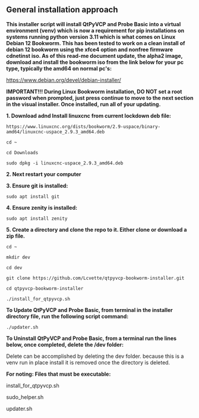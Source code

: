 ## General installation approach

**This installer script will install QtPyVCP and Probe Basic into a virtual environment (venv) which is now a requirement for pip installations on systems running python version 3.11 which is what comes on Linux Debian 12 Bookworm.  This has been tested to work on a clean install of debian 12 bookworm using the xfce4 option and nonfree firmware cdnetinst iso. As of this read-me document update, the alpha2 image, download and install the bookworm iso from the link below for your pc type, typically the amd64 on normal pc's:** 

https://www.debian.org/devel/debian-installer/


**IMPORTANT!!!  During Linux Bookworm installation, DO NOT set a root password when prompted, just press continue to move to the next section in the visual installer.  Once installed, run all of your updating.**



**1. Download adnd Install linuxcnc from current lockdown deb file:**

`https://www.linuxcnc.org/dists/bookworm/2.9-uspace/binary-amd64/linuxcnc-uspace_2.9.3_amd64.deb`

`cd ~`

`cd Downloads`

`sudo dpkg -i linuxcnc-uspace_2.9.3_amd64.deb`


**2. Next restart your computer**



**3. Ensure git is installed:**

`sudo apt install git`


**4. Ensure zenity is installed:**

`sudo apt install zenity`


**5. Create a directory and clone the repo to it.  Either clone or download a zip file.**

`cd ~`

`mkdir dev`

`cd dev`

`git clone https://github.com/Lcvette/qtpyvcp-bookworm-installer.git`

`cd qtpyvcp-bookworm-installer`

`./install_for_qtpyvcp.sh`



**To Update QtPyVCP and Probe Basic, from terminal in the installer directory file, run the following script command:**

`./updater.sh`



**To Uninstall QtPyVCP and Probe Basic, from a terminal run the lines below, once completed, delete the /dev folder:**

Delete can be accomplished by deleting the dev folder. because this is a venv run in place install it is removed once the directory is deleted.


**For noting: Files that must be executable:**

install_for_qtpyvcp.sh

sudo_helper.sh

updater.sh
